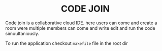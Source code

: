 <h1><center>CODE JOIN</center></h1>
<p>Code join is a collaborative cloud IDE. here users can come and create a room were multiple members can come and write edit and run the code simoultaniously.</p>

<p>To run the application checkout <code>makefile</code> file in the root dir</p>